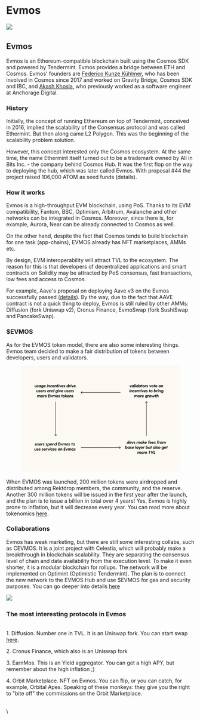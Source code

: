 # Evmos

![](https://img2.teletype.in/files/55/4e/554e0df8-b881-4f50-a83e-38089f318d3c.png)

## Evmos <a href="#7brk" id="7brk"></a>

Evmos is an Ethereum-compatible blockchain built using the Cosmos SDK and powered by Tendermint. Evmos provides a bridge between ETH and Cosmos. Evmos' founders are [Federico Kunze Kühlmer](https://twitter.com/fekunze), who has been involved in Cosmos since 2017 and worked on Gravity Bridge, Cosmos SDK and IBC, and [Akash Khosla,](https://twitter.com/@akash\_khosla) who previously worked as a software engineer at Anchorage Digital.

### **History**

Initially, the concept of running Ethereum on top of Tendermint, conceived in 2016, implied the scalability of the Consensus protocol and was called Ethermint. But then along came L2 Polygon. This was the beginning of the scalability problem solution.

However, this concept interested only the Cosmos ecosystem. At the same time, the name Ethermint itself turned out to be a trademark owned by All in Bits Inc. - the company behind Cosmos Hub. It was the first flop on the way to deploying the hub, which was later called Evmos. With proposal #44 the project raised 106,000 ATOM as seed funds (details).

### **How it works**

Evmos is a high-throughput EVM blockchain, using PoS. Thanks to its EVM compatibility, Fantom, BSC, Optimism, Arbitrum, Avalanche and other networks can be integrated in Cosmos. Moreover, since there is, for example, Aurora, Near can be already connected to Cosmos as well.

On the other hand, despite the fact that Cosmos tends to build blockchain for one task (app-chains), EVMOS already has NFT marketplaces, AMMs etc.

By design, EVM interoperability will attract TVL to the ecosystem. The reason for this is that developers of decentralized applications and smart contracts on Solidity may be attracted by PoS consensus, fast transactions, low fees and access to Cosmos.

For example, Aave's proposal on deploying Aave v3 on the Evmos successfully passed ([details](https://snapshot.org/#/aave.eth/proposal/0xb9f2a37fbc61a6fc02276a86d14c69ff234287426bd6726980834487d1c37c95)). By the way, due to the fact that AAVE contract is not a quick thing to deploy, Evmos is still ruled by other AMMs: Diffusion (fork Uniswap v2), Cronus Finance, EvmoSwap (fork SushiSwap and PancakeSwap).

### **$EVMOS**

As for the EVMOS token model, there are also some interesting things. Evmos team decided to make a fair distribution of tokens between developers, users and validators.

<figure><img src="../.gitbook/assets/image (68).png" alt=""><figcaption></figcaption></figure>

When EVMOS was launched, 200 million tokens were airdropped and distributed among Rektdrop members, the community, and the reserve. Another 300 million tokens will be issued in the first year after the launch, and the plan is to issue a billion in total over 4 years! Yes, Evmos is highly prone to inflation, but it will decrease every year. You can read more about tokenomics [here](https://medium.com/evmos/the-evmos-token-model-edc07014978b).

### **Collaborations**

Evmos has weak marketing, but there are still some interesting collabs, such as CEVMOS. It is a joint project with Celestia, which will probably make a breakthrough in blockchain scalability. They are separating the consensus level of chain and data availability from the execution level. To make it even shorter, it is a modular blockchain for rollups. The network will be implemented on Optimint (Optimistic Tendermint). The plan is to connect the new network to the EVMOS Hub and use $EVMOS for gas and security purposes. You can go deeper into details [here](https://forum.celestia.org/t/an-open-modular-stack-for-evm-based-applications-using-celestia-evmos-and-cosmos/89)

![](https://telegra.ph/file/07d0b763c3ce78a86d36f.png)

### The most interesting protocols in Evmos

\
1\. Diffusion. Number one in TVL. It is an Uniswap fork. You can start swap [here](https://app.diffusion.fi/#/swap).

2\. Cronus Finance, which also is an Uniswap fork

3\. EarnMos. This is an Yield aggregator. You can get a high APY, but remember about the high inflation ;)

4\. Orbit Marketplace. NFT on Evmos. You can flip, or you can catch, for example, Orbital Apes. Speaking of these monkeys: they give you the right to "bite off" the commissions on the Orbit Marketplace.



\
\
